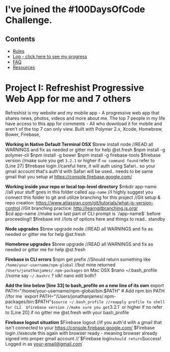 # I've joined the #100DaysOfCode Challenge.

## Contents
* [Rules](rules.md)
* [Log - click here to see my progress](log.md)
* [FAQ](FAQ.md)
* [Resources](resources.md)

# Project I: Refreshist Progressive Web App for me and 7 others

Refreshist is my website and my mobile app - A progressive web app that shares news, photos, videos and more about me. 
The top 7 people in my life have access to this app for comments - All who download it for mobile and aren't of the top 7 can only view. 
Built with Polymer 2.x, Xcode, Homebrew, Bower, Firebase,

**Working in Native Default Terminal OSX**
$brew install node //READ all WARNINGS and fix as needed or gitter me for help @st.fresh
$npm install -g polymer-cli
$npm install -g bower
$npm install -g firebase-tools
$firebase version //make sure you get `3.2.1` or higher if `no command found` refer to [Line 27]
$firebase login //careful here, it will auth using Safari.. so your gmail account that's auth'd with Safari will be used.. needs to be same gmail that you setup at https://console.firebase.google.com/

**Working inside your repo or local top-level directory**
$mkdir app-name //all your stuff goes in this folder called `app-name` 
//I highly suggest you connect this folder to git and utilize branching for this project
//Git setup & repo creation: https://www.atlassian.com/git/tutorials/what-is-version-control
//Git branching practice: http://learngitbranching.js.org/  
$cd app-name //make sure last part of CLI prompt is `/app-name$` before proceeding!!
$firebase init //lots of options here and things to read.. standby

**Node upgrades**
$brew upgrade node //READ all WARNINGS and fix as needed or gitter me for help @st.fresh

**Homebrew upgrades**
$brew upgrade //READ all WARNINGS and fix as needed or gitter me for help @st.fresh

**Firebase in CLI errors**
$npm get prefix //Should return something like `/home/your-username/npm-global` 
//but mine returned `/Users/jonathanjames/.npm-packages` on Mac OSX
$nano ~/.bash_profile //some say `~/.bashrc` ? idk! nano edit both?

**Add the line below [line 33] to bash_profile on a new line of its own**
export PATH="/home/your-username/npm-global/bin:$PATH" # Add npm bin PATH
//for me `export PATH="/Users/jonathanjames/.npm-packages/bin:$PATH"`
$source ~/.bash_profile //reapply profile to shell for CLI 
$firebase version //make sure you get `3.2.1` or higher if no refer to [Line 20] if no gitter me @st.fresh with your bash_profile

**Firebase logout situation**
$Firebase logout //if you auth'd with a gmail that isn't connected to your https://console.firebase.google.com/
$Firebase login //execute this again with browser ready - meaning browser already signed into proper gmail account 
//`$Firebase login` should return `Success! Logged in as your-email@gmail.com`

